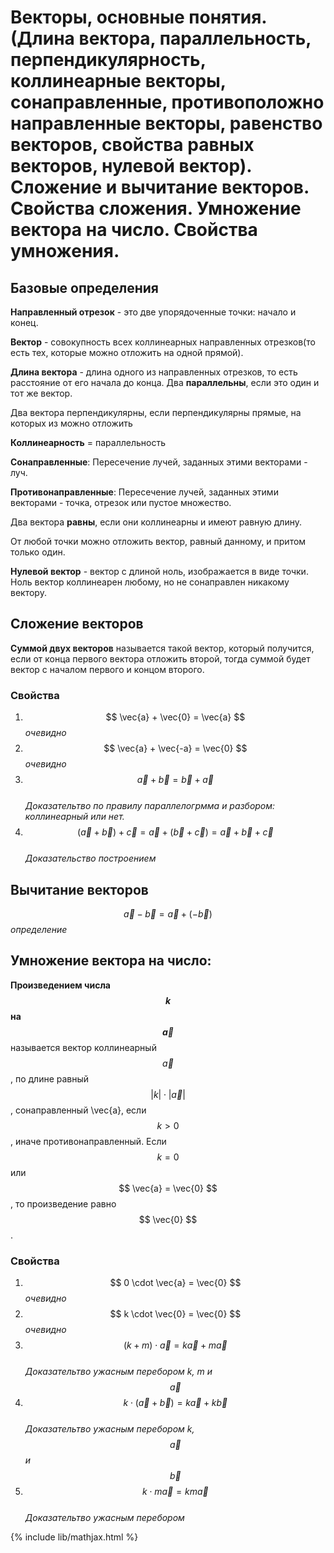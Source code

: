 # Векторы, основные понятия. (Длина вектора, параллельность, перпендикулярность, коллинеарные векторы, сонаправленные, противоположно направленные векторы, равенство векторов, свойства равных векторов, нулевой вектор). Сложение и вычитание векторов. Свойства сложения. Умножение вектора на число. Свойства умножения.

## Базовые определения

**Направленный отрезок** - это две упорядоченные точки: начало и конец.

**Вектор** - совокупность всех коллинеарных направленных отрезков(то есть тех, которые можно отложить на одной прямой).

**Длина вектора** - длина одного из направленных отрезков, то есть расстояние от его начала до конца.
Два **параллельны**, если это один и тот же вектор.

Два вектора перпендикулярны, если перпендикулярны прямые, на которых из можно отложить

**Коллинеарность** = параллельность

**Сонаправленные**: Пересечение лучей, заданных этими векторами - луч.

**Противонаправленные**: Пересечение лучей, заданных этими векторами - точка, отрезок или пустое множество.

Два вектора **равны**, если они коллинеарны и имеют равную длину.

От любой точки можно отложить вектор, равный данному, и притом только один.

**Нулевой вектор** - вектор с длиной ноль, изображается в виде точки.
Ноль вектор коллинеарен любому, но не сонаправлен никакому вектору.

## Сложение векторов
**Суммой двух векторов** называется такой вектор, который получится, если от конца первого вектора отложить второй, тогда суммой будет вектор с началом первого и концом второго.
### Свойства
1. $$ \vec{a} + \vec{0} =  \vec{a} $$   *очевидно*
2. $$ \vec{a} + \vec{-a} =  \vec{0} $$    *очевидно*
3. $$ \vec{a} + \vec{b} =  \vec{b} + \vec{a} $$   
*Доказательтво по правилу параллелогрмма и разбором: коллинеарный или нет.*
4. $$ (\vec{a} + \vec{b}) + \vec{с} =  \vec{a} + (\vec{b} + \vec{с}) = \vec{a} + \vec{b} + \vec{с} $$   
*Доказательство построением*

## Вычитание векторов
$$ \vec{a} - \vec{b} =  \vec{a} + (-\vec{b}) $$   *определение*

## Умножение вектора на число:
**Произведением числа $$ k $$ на $$ \vec{a} $$** называется вектор коллинеарный $$ \vec{a} $$, по длине равный $$|k| \cdot |\vec{a}| $$, сонаправленный \vec{a}, если $$ k > 0 $$, иначе противонаправленный.
Если $$ k = 0 $$ или $$ \vec{a} = \vec{0} $$, то произведение равно $$ \vec{0} $$.

### Свойства
1. $$ 0 \cdot \vec{a} = \vec{0} $$    *очевидно*
2. $$ k \cdot \vec{0} = \vec{0} $$    *очевидно*
3. $$ (k + m) \cdot \vec{a} = k\vec{a} + m\vec{a} $$    
*Доказательтво ужасным перебором k, m и $$ \vec{a} $$*
4. $$ k \cdot (\vec{a} + \vec{b}) = k\vec{a} + k\vec{b} $$    
*Доказательтво ужасным перебором k, $$ \vec{a} $$ и $$ \vec{b} $$*
5. $$ k \cdot m\vec{a} = km\vec{a} $$   
*Доказательтво ужасным перебором*


{% include lib/mathjax.html %}
